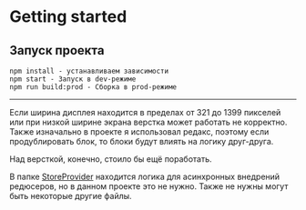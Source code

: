 # Getting started

## Запуск проекта

```
npm install - устанавливаем зависимости
npm start - Запуск в dev-режиме
npm run build:prod - Сборка в prod-режиме
```

---

Если ширина дисплея находится в пределах от 321 до 1399 пикселей или при низкой ширине экрана
верстка может работать не корректно. Также изначально в проекте я использовал редакс, поэтому если продублировать блок,
то блоки будут влиять на логику друг-друга.

Над версткой, конечно, стоило бы ещё поработать.

В папке [StoreProvider](/src/app/providers/StoreProvider) находится логика для асинхронных внедрений редюсеров, но в данном проекте это не нужно.
Также не нужны могут быть некоторые другие файлы.
